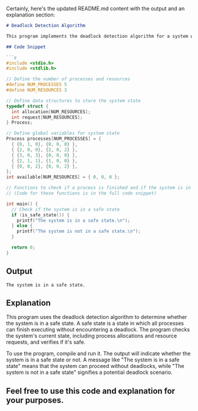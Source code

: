 Certainly, here's the updated README.md content with the output and an explanation section:

```markdown
# Deadlock Detection Algorithm

This program implements the deadlock detection algorithm for a system with multiple processes and resources. The algorithm checks if there is a safe state for the system, where a safe state is one in which all processes can finish execution.

## Code Snippet

```c
#include <stdio.h>
#include <stdlib.h>

// Define the number of processes and resources
#define NUM_PROCESSES 5
#define NUM_RESOURCES 3

// Define data structures to store the system state
typedef struct {
  int allocation[NUM_RESOURCES];
  int request[NUM_RESOURCES];
} Process;

// Define global variables for system state
Process processes[NUM_PROCESSES] = {
  { {0, 1, 0}, {0, 0, 0} },
  { {2, 0, 0}, {2, 0, 2} },
  { {3, 0, 3}, {0, 0, 0} },
  { {2, 1, 1}, {1, 0, 0} },
  { {0, 0, 2}, {0, 0, 2} },
};
int available[NUM_RESOURCES] = { 0, 0, 0 };

// Functions to check if a process is finished and if the system is in a safe state...
// (Code for these functions is in the full code snippet)

int main() {
  // Check if the system is in a safe state
  if (is_safe_state()) {
    printf("The system is in a safe state.\n");
  } else {
    printf("The system is not in a safe state.\n");
  }

  return 0;
}
```

## Output

```
The system is in a safe state.
```

## Explanation

This program uses the deadlock detection algorithm to determine whether the system is in a safe state. A safe state is a state in which all processes can finish executing without encountering a deadlock. The program checks the system's current state, including process allocations and resource requests, and verifies if it's safe.

To use the program, compile and run it. The output will indicate whether the system is in a safe state or not. A message like "The system is in a safe state" means that the system can proceed without deadlocks, while "The system is not in a safe state" signifies a potential deadlock scenario.

Feel free to use this code and explanation for your purposes.
---
